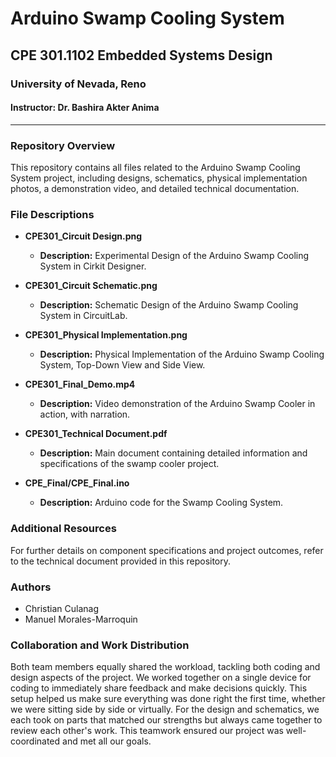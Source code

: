 # Arduino Swamp Cooling System
## CPE 301.1102 Embedded Systems Design
### University of Nevada, Reno
#### Instructor: Dr. Bashira Akter Anima

---

### Repository Overview
This repository contains all files related to the Arduino Swamp Cooling System project, including designs, schematics, physical implementation photos, a demonstration video, and detailed technical documentation.

### File Descriptions

- **CPE301_Circuit Design.png**
  - **Description:** Experimental Design of the Arduino Swamp Cooling System in Cirkit Designer.

- **CPE301_Circuit Schematic.png**
  - **Description:** Schematic Design of the Arduino Swamp Cooling System in CircuitLab.

- **CPE301_Physical Implementation.png**
  - **Description:** Physical Implementation of the Arduino Swamp Cooling System, Top-Down View and Side View.

- **CPE301_Final_Demo.mp4**
  - **Description:** Video demonstration of the Arduino Swamp Cooler in action, with narration.

- **CPE301_Technical Document.pdf**
  - **Description:** Main document containing detailed information and specifications of the swamp cooler project.

- **CPE_Final/CPE_Final.ino**
  - **Description:** Arduino code for the Swamp Cooling System.

### Additional Resources
For further details on component specifications and project outcomes, refer to the technical document provided in this repository.

### Authors
- Christian Culanag
- Manuel Morales-Marroquin

### Collaboration and Work Distribution
Both team members equally shared the workload, tackling both coding and design aspects of the project. We worked together on a single device for coding to immediately share feedback and make decisions quickly. This setup helped us make sure everything was done right the first time, whether we were sitting side by side or virtually. For the design and schematics, we each took on parts that matched our strengths but always came together to review each other's work. This teamwork ensured our project was well-coordinated and met all our goals.
